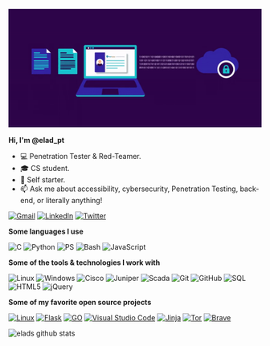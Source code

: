 ![Header](https://github.com/Sh3lldor/Sh3lldor/blob/master/cyber.gif)


**Hi, I'm @elad_pt**

-   :computer: Penetration Tester & Red-Teamer.
-   :mortar_board: CS student.
-   :mount_fuji: Self starter.
-   :mailbox: Ask me about accessibility, cybersecurity, Penetration Testing, back-end, or literally anything!

[![Gmail](https://img.shields.io/badge/-GMAIL-D14836?style=for-the-badge&logo=gmail&logoColor=white)](mailto:eladpt7@gmail.com)
[![LinkedIn](https://img.shields.io/badge/-LINKEDIN-0077B5?style=for-the-badge&logo=linkedin&logoColor=white)](https://www.linkedin.com/in/eladpt/)
[![Twitter](https://img.shields.io/twitter/url?style=social&url=https%3A%2F%2Ftwitter.com%2FElad_PT)](https://twitter.com/Elad_PT)

**Some languages I use**

![C](https://img.shields.io/badge/-C-000000?style=flat&logo=C)
![Python](https://img.shields.io/badge/-Python-000000?style=flat&logo=python)
![PS](https://img.shields.io/badge/Powershell-v6.0-blue)
![Bash](https://img.shields.io/badge/Bash-blue)
![JavaScript](https://img.shields.io/badge/-JavaScript-000000?style=flat&logo=javascript)

**Some of the tools & technologies I work with**

![Linux](https://img.shields.io/badge/-Linux-000000?style=flat&logo=linux&logoColor=FCC624)
![Windows](https://img.shields.io/badge/Windows-red)
![Cisco](https://img.shields.io/badge/Cisco-blue)
![Juniper](https://img.shields.io/badge/Juniper-green)
![Scada](https://img.shields.io/badge/Scada-purple)
![Git](https://img.shields.io/badge/-Git-000000?style=flat&logo=git&logoColor=F05032)
![GitHub](https://img.shields.io/badge/-GitHub-000000?style=flat&logo=github&logoColor=FFFFFF)
![SQL](https://img.shields.io/badge/-SQL-000000?style=flat&logo=MySQL)
![HTML5](https://img.shields.io/badge/-HTML5-000000?style=flat&logo=HTML5)
![jQuery](https://img.shields.io/badge/-jQuery-000000?style=flat&logo=jQuery&logoColor=0769AD)


**Some of my favorite open source projects**

[![Linux](https://img.shields.io/badge/Linux-blue)](https://github.com/torvalds/linux)
[![Flask](https://img.shields.io/badge/flask-v1.1.1-blue)](https://github.com/pallets/flask)
[![GO](https://img.shields.io/badge/go-v1.15.0-green)](https://github.com/golang/go)
[![Visual Studio Code](https://img.shields.io/badge/-VSCode-000000?style=flat&logo=visual-studio-code&logoColor=007ACC)](https://github.com/microsoft/vscode)
[![Jinja](https://img.shields.io/badge/Jinja-v2.11.2-blue)](https://github.com/pallets/jinja)
[![Tor](https://img.shields.io/badge/-Tor-000000?style=flat&logo=tor&logoColor=7E4798)](https://www.torproject.org/)
[![Brave](https://img.shields.io/badge/Brave-red)](https://github.com/brave/brave-browser)

![elads github stats](https://github-readme-stats.vercel.app/api?username=Sh3lldor&count_private=true&show_icons=true&theme=dracula)